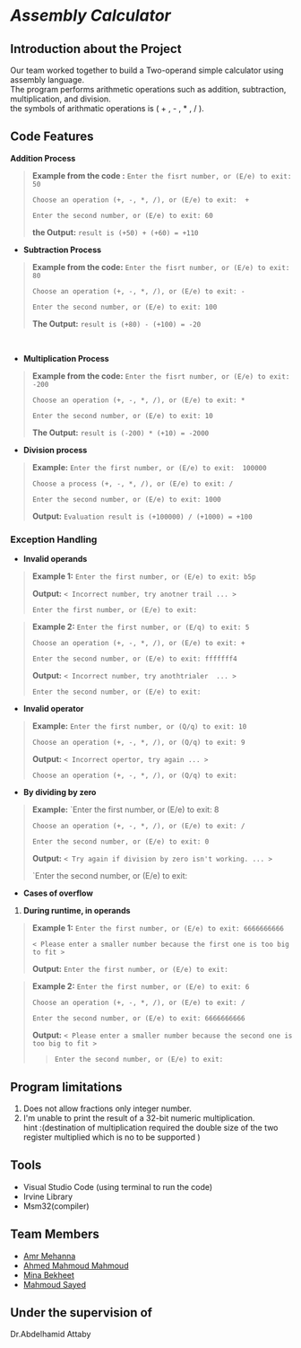 # *Assembly Calculator*

## Introduction about the Project
Our team worked together to build a Two-operand simple calculator using assembly language. <br/>
The program performs arithmetic operations such as  addition, subtraction, multiplication, and division.<br/>
the symbols of  arithmatic operations is  ( + , - , * , / ).

## Code Features
**Addition Process**
> **Example from the code :** `Enter the fisrt number, or (E/e) to exit: 50`
> 
>`Choose an operation (+, -, *, /), or (E/e) to exit:  + `
>
>`Enter the second number, or (E/e) to exit: 60`
>
> **the Output:** `result is (+50) + (+60) = +110`

- **Subtraction Process**
> **Example from the code:** `Enter the fisrt number, or (E/e) to exit: 80`
> 
>`Choose an operation (+, -, *, /), or (E/e) to exit: - `
>
>`Enter the second number, or (E/e) to exit: 100`
>
> **The Output:** `result is (+80) - (+100) = -20`
<br/>

- **Multiplication Process**
> **Example from the code:** `Enter the fisrt number, or (E/e) to exit: -200`
> 
>`Choose an operation (+, -, *, /), or (E/e) to exit: * `
>
>`Enter the second number, or (E/e) to exit: 10`
>
> **The Output:** `result is (-200) * (+10) = -2000`
> 
- **Division process**
> **Example:** `Enter the first number, or (E/e) to exit:  100000`
> 
>`Choose a process (+, -, *, /), or (E/e) to exit: / `
>
>`Enter the second number, or (E/e) to exit: 1000`
>
> **Output:** `Evaluation result is (+100000) / (+1000) = +100`


### Exception Handling

- **Invalid operands**

> **Example 1:** `Enter the first number, or (E/e) to exit: b5p`
> 
> **Output:** `< Incorrect number, try anotner trail ... >`
>
>`Enter the first number, or (E/e) to exit: `

> **Example 2:** `Enter the first number, or (E/q) to exit: 5`
> 
>`Choose an operation (+, -, *, /), or (E/e) to exit: + `
>
>`Enter the second number, or (E/e) to exit: fffffff4`
>
> **Output:** `< Incorrect number, try anothtrialer  ... >`
>
>`Enter the second number, or (E/e) to exit: `

- **Invalid operator**

> **Example:** `Enter the first number, or (Q/q) to exit: 10`
> 
> `Choose an operation (+, -, *, /), or (Q/q) to exit: 9`
> 
> **Output:** `< Incorrect opertor, try again ... >`
>
>`Choose an operation (+, -, *, /), or (Q/q) to exit: `


>



- **By dividing by zero**

> **Example:** `Enter the first number, or (E/e) to exit: 8
>
> `Choose an operation (+, -, *, /), or (E/e) to exit: / `
> 
> `Enter the second number, or (E/e) to exit: 0`
>
> **Output:** `< Try again if division by zero isn't working. ... >`
>
>`Enter the second number, or (E/e) to exit: 
 


- **Cases of overflow**

1. **During runtime, in operands** 


> **Example 1:** `Enter the first number, or (E/e) to exit: 6666666666`
>
> `< Please enter a smaller number because the first one is too big to fit >`
>
> **Output:** `Enter the first number, or (E/e) to exit:`


> **Example 2:** `Enter the first number, or (E/e) to exit: 6`
>
> `Choose an operation (+, -, *, /), or (E/e) to exit: / `
>
> `Enter the second number, or (E/e) to exit: 6666666666`
>
> **Output:** `< Please enter a smaller number because the second one is too big to fit >`
>
>> `Enter the second number, or (E/e) to exit: `






## Program limitations

  1. Does not allow fractions only integer number.
  2. I'm unable to print the result of a 32-bit numeric multiplication.<br/> 
  hint :(destination of multiplication required the double size of the two register multiplied which is no to be supported )


## Tools
- Visual Studio Code (using terminal to run the code) <br/>
- Irvine Library<br/>
- Msm32(compiler)


## Team Members 

- [Amr Mehanna](https://github.com/Amrmehanna)
- [Ahmed Mahmoud Mahmoud ](https://github.com/AhmedMahmoud125)
- [Mina Bekheet](https://github.com/MinaBekheet)
- [Mahmoud Sayed](https://github.com/MahmoudSayed77)

## Under the supervision of 
Dr.Abdelhamid Attaby
